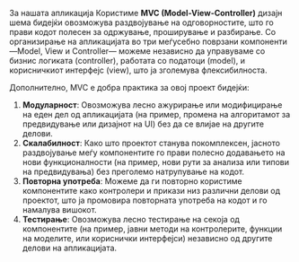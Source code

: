 За нашата апликација Користиме **MVC (Model-View-Controller)** дизајн шема бидејќи  овозможува раздвојување на одговорностите, што го прави кодот полесен за одржување, проширување и разбирање. Со организирање на апликацијата во три меѓусебно поврзани компоненти —Model, View и Controller— можеме независно да управуваме со бизнис логиката (controller), работата со податоци (model), и корисничкиот интерфејс (view), што ја зголемува флексибилноста.

Дополнително, MVC е добра практика за овој проект бидејќи:
1. **Модуларност**: Овозможува лесно ажурирање или модифицирање на еден дел од апликацијата (на пример, промена на алгоритамот за предвидување или дизајнот на UI) без да се влијае на другите делови.
2. **Скалабилност**: Како што проектот станува покомплексен, јасното раздвојување меѓу компонентите го прави полесно додавањето на нови функционалности (на пример, нови рути за анализа или типови на предвидувања) без преголемо натрупување на кодот.
3. **Повторна употреба**: Можеме да ги повторно користиме компонентите како контролери и прикази низ различни делови од проектот, што ја промовира повторната употреба на кодот и го намалува вишокот.
4. **Тестирање**: Овозможува лесно тестирање на секоја од компонентите (на пример, јавни методи на контролерите, функции на моделите, или кориснички интерфејси) независно од другите делови на апликацијата.